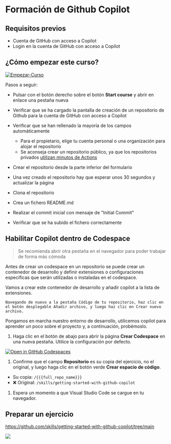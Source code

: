 # Formación de Github Copilot

## Requisitos previos

- Cuenta de GitHub con acceso a Copilot
- Login en la cuenta de GitHub con acceso a Copilot

## ¿Cómo empezar este curso?

<!-- For start course, run in JavaScript:
'https://github.com/new?' + new URLSearchParams({
  template_owner: 'skills',
  template_name: 'copilot-codespaces-vscode',
  owner: '@me',
  name: 'for-github-copilot',
  description: 'My github copilot training repository',
  visibility: 'public',
}).toString()
-->

[![Empezar-Curso](https://user-images.githubusercontent.com/1221423/235727646-4a590299-ffe5-480d-8cd5-8194ea184546.svg)](https://github.com/new?template_owner=skills&template_name=copilot-codespaces-vscode&owner=%40me&name=for-github-copilot&description=My+github+copilot+training+repository&visibility=public)

Pasos a seguir:

* Pulsar con el botón derecho sobre el botón **Start course** y abrir en enlace una pestaña nueva

* Verificar que se ha cargado la pantalla de creación de un repositorio de Github para la cuenta de GitHub con acceso a Copilot

* Verificar que se han rellenado la mayoría de los campos automáticamente

  * Para el propietario, elige tu cuenta personal o una organización para alojar el repositorio
  * Se aconseja crear un repositorio público, ya que los repositorios privados [utilizan minutos de Actions](https://docs.github.com/en/billing/managing-billing-for-github-actions/about-billing-for-github-actions)
* Crear el repositorio desde la parte inferior del formulario
* Una vez creado el repositorio hay que esperar unos 30 segundos y actualizar la página
* Clona el repositorio
* Crea un fichero README.md
* Realizar el commit inicial con mensaje de "Initial Commit"
* Verificar que se ha subido el fichero correctamente

## Habilitar Copilot dentro de Codespace

>Se recomienda abrir otra pestaña en el navegador para poder trabajar de forma más cómoda

Antes de crear un codespace en un repositorio se puede crear un contenedor de desarrollo y definir extensiones o configuraciones específicas que serán utilizadas o instaladas en el codespace.

Vamos a crear este contenedor de desarrollo y añadir copilot a la lista de extensiones.

    Navegando de nuevo a la pestaña Código de tu repositorio, haz clic en el botón desplegable Añadir archivo, y luego haz clic en Crear nuevo archivo.

Pongamos en marcha nuestro entorno de desarrollo, utilicemos copilot para aprender un poco sobre el proyecto y, a continuación, probémoslo.

1. Haga clic en el botón de abajo para abrir la página **Crear Codespace** en una nueva pestaña. Utilice la configuración por defecto.

 [![Open in GitHub Codespaces](https://github.com/codespaces/badge.svg)](https://codespaces.new/{{full_repo_name}}?quickstart=1)

 1. Confirme que el campo **Repositorio** es su copia del ejercicio, no el original, y luego haga clic en el botón verde **Crear espacio de código**.

   - Su copia: `/{{{full_repo_name}}}`
   - ❌ Original: `/skills/getting-started-with-github-copilot`

1. Espera un momento a que Visual Studio Code se cargue en tu navegador.

## Preparar un ejercicio

https://github.com/skills/getting-started-with-github-copilot/tree/main

[![](https://img.shields.io/badge/Copy%20Exercise-%E2%86%92-1f883d?style=for-the-badge&logo=github&labelColor=197935)](https://github.com/new?template_owner=skills&template_name=getting-started-with-github-copilot&owner=%40me&name=skills-getting-started-with-github-copilot&description=Exercise:+Get+started+using+GitHub+Copilot&visibility=public)
